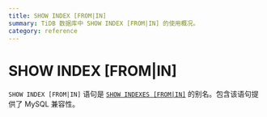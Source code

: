 ```yaml
---
title: SHOW INDEX [FROM|IN]
summary: TiDB 数据库中 SHOW INDEX [FROM|IN] 的使用概况。
category: reference
---
```


# SHOW INDEX [FROM|IN]

`SHOW INDEX [FROM|IN]` 语句是 [`SHOW INDEXES [FROM|IN]`](/v2.1/reference/sql/statements/show-indexes.md) 的别名。包含该语句提供了 MySQL 兼容性。